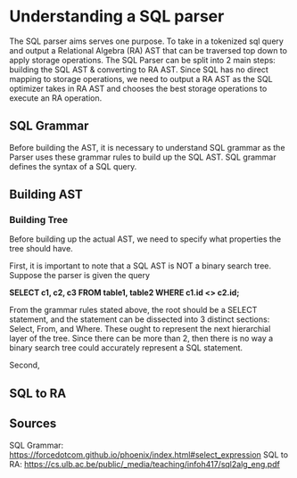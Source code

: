 # Understanding a SQL parser
The SQL parser aims serves one purpose. To take in a tokenized sql query and output a Relational Algebra (RA) AST that can be traversed top down to apply storage operations. The SQL Parser can be split into 2 main steps: building the SQL AST & converting to RA AST. Since SQL has no direct mapping to storage operations, we need to output a RA AST as the SQL optimizer takes in RA AST and chooses the best storage operations to execute an RA operation. 

## SQL Grammar
Before building the AST, it is necessary to understand SQL grammar as the Parser uses these grammar rules to build up the SQL AST. SQL grammar defines the syntax of a SQL query. 

## Building AST
### Building Tree
Before building up the actual AST, we need to specify what properties the tree should have. 

First, it is important to note that a SQL AST is NOT a binary search tree. Suppose the parser is given the query 

**SELECT c1, c2, c3 FROM table1, table2 WHERE c1.id <> c2.id;** 

From the grammar rules stated above, the root should be a SELECT statement, and the statement can be dissected into 3 distinct sections: Select, From, and Where. These ought to represent the next hierarchial layer of the tree. Since there can be more than 2, then there is no way a binary search tree could accurately represent a SQL statement.

Second, 

## SQL to RA

## Sources
SQL Grammar: https://forcedotcom.github.io/phoenix/index.html#select_expression 
SQL to RA: https://cs.ulb.ac.be/public/_media/teaching/infoh417/sql2alg_eng.pdf